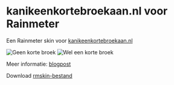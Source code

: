 
# kanikeenkortebroekaan.nl voor Rainmeter
Een Rainmeter skin voor [kanikeenkortebroekaan.nl](kanikeenkortebroekaan.nl)

![Geen korte broek](https://i.imgur.com/W03ODn6.png)
![Wel een korte broek](https://i.imgur.com/cqhNE8f.png)


Meer informatie: [blogpost](joszuijderwijk.nl/kortebroek)

Download [rmskin-bestand]()
